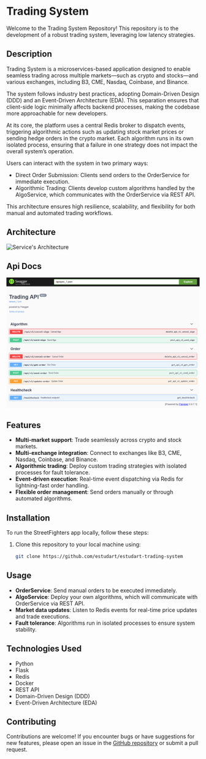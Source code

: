 # Trading System

Welcome to the Trading System Repository! This repository is to the development of a robust trading system, leveraging low latency strategies.

## Description

Trading System is a microservices-based application designed to enable seamless trading across multiple markets—such as crypto and stocks—and various exchanges, including B3, CME, Nasdaq, Coinbase, and Binance.

The system follows industry best practices, adopting Domain-Driven Design (DDD) and an Event-Driven Architecture (EDA). This separation ensures that client-side logic minimally affects backend processes, making the codebase more approachable for new developers.

At its core, the platform uses a central Redis broker to dispatch events, triggering algorithmic actions such as updating stock market prices or sending hedge orders in the crypto market. Each algorithm runs in its own isolated process, ensuring that a failure in one strategy does not impact the overall system’s operation.

Users can interact with the system in two primary ways:

- Direct Order Submission: Clients send orders to the OrderService for immediate execution.
- Algorithmic Trading: Clients develop custom algorithms handled by the AlgoService, which communicates with the OrderService via REST API.

This architecture ensures high resilience, scalability, and flexibility for both manual and automated trading workflows.

## Architecture

![Service's Architecture](https://github.com/estudart/estudart-trading-system/blob/main/docs/trading-diagram.png)

## Api Docs

![Service's Architecture](https://github.com/estudart/estudart-trading-system/blob/main/docs/rest-api.png)

## Features

- **Multi-market support**: Trade seamlessly across crypto and stock markets.
- **Multi-exchange integration**: Connect to exchanges like B3, CME, Nasdaq, Coinbase, and Binance.
- **Algorithmic trading**: Deploy custom trading strategies with isolated processes for fault tolerance.
- **Event-driven execution**: Real-time event dispatching via Redis for lightning-fast order handling.
- **Flexible order management**: Send orders manually or through automated algorithms.

## Installation

To run the StreetFighters app locally, follow these steps:

1. Clone this repository to your local machine using:
    ```bash
    git clone https://github.com/estudart/estudart-trading-system

## Usage

- **OrderService**: Send manual orders to be executed immediately.
- **AlgoService**: Deploy your own algorithms, which will communicate with OrderService via REST API.
- **Market data updates**: Listen to Redis events for real-time price updates and trade executions.
- **Fault tolerance**: Algorithms run in isolated processes to ensure system stability.

## Technologies Used

- Python
- Flask
- Redis
- Docker
- REST API
- Domain-Driven Design (DDD)
- Event-Driven Architecture (EDA)

## Contributing

Contributions are welcome!
If you encounter bugs or have suggestions for new features, please open an issue in the [GitHub repository](https://github.com/estudart/StreetFighters) or submit a pull request.